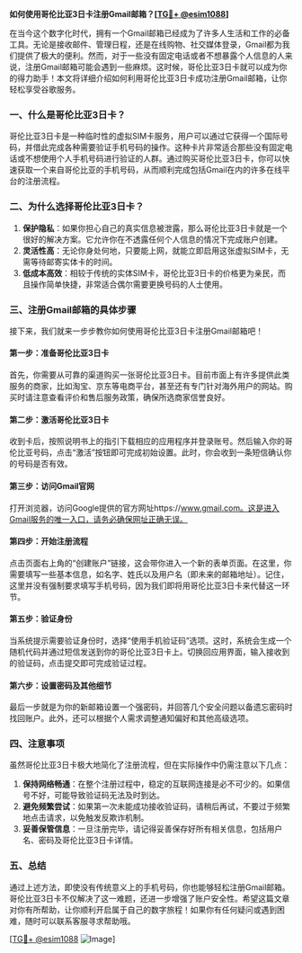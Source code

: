 **如何使用哥伦比亚3日卡注册Gmail邮箱？[[TG💪+ @esim1088](https://t.me/s/esim1088)]**

在当今这个数字化时代，拥有一个Gmail邮箱已经成为了许多人生活和工作的必备工具。无论是接收邮件、管理日程，还是在线购物、社交媒体登录，Gmail都为我们提供了极大的便利。然而，对于一些没有固定电话或者不想暴露个人信息的人来说，注册Gmail邮箱可能会遇到一些麻烦。这时候，哥伦比亚3日卡就可以成为你的得力助手！本文将详细介绍如何利用哥伦比亚3日卡成功注册Gmail邮箱，让你轻松享受谷歌服务。

### 一、什么是哥伦比亚3日卡？

哥伦比亚3日卡是一种临时性的虚拟SIM卡服务，用户可以通过它获得一个国际号码，并借此完成各种需要验证手机号码的操作。这种卡片非常适合那些没有固定电话或不想使用个人手机号码进行验证的人群。通过购买哥伦比亚3日卡，你可以快速获取一个来自哥伦比亚的手机号码，从而顺利完成包括Gmail在内的许多在线平台的注册流程。

### 二、为什么选择哥伦比亚3日卡？

1. **保护隐私**：如果你担心自己的真实信息被泄露，那么哥伦比亚3日卡就是一个很好的解决方案。它允许你在不透露任何个人信息的情况下完成账户创建。
2. **灵活性高**：无论你身处何地，只要能上网，就能立即启用这张虚拟SIM卡，无需等待邮寄实体卡的时间。
3. **低成本高效**：相较于传统的实体SIM卡，哥伦比亚3日卡的价格更为亲民，而且操作简单快捷，非常适合偶尔需要更换号码的人士使用。

### 三、注册Gmail邮箱的具体步骤

接下来，我们就来一步步教你如何使用哥伦比亚3日卡注册Gmail邮箱吧！

#### 第一步：准备哥伦比亚3日卡
首先，你需要从可靠的渠道购买一张哥伦比亚3日卡。目前市面上有许多提供此类服务的商家，比如淘宝、京东等电商平台，甚至还有专门针对海外用户的网站。购买时请注意查看评价和售后服务政策，确保所选商家信誉良好。

#### 第二步：激活哥伦比亚3日卡
收到卡后，按照说明书上的指引下载相应的应用程序并登录账号。然后输入你的哥伦比亚号码，点击“激活”按钮即可完成初始设置。此时，你会收到一条短信确认你的号码是否有效。

#### 第三步：访问Gmail官网
打开浏览器，访问Google提供的官方网址https://www.gmail.com。这是进入Gmail服务的唯一入口，请务必确保网址正确无误。

#### 第四步：开始注册流程
点击页面右上角的“创建账户”链接，这会带你进入一个新的表单页面。在这里，你需要填写一些基本信息，如名字、姓氏以及用户名（即未来的邮箱地址）。记住，这里并没有强制要求填写手机号码，因为我们即将用哥伦比亚3日卡来代替这一环节。

#### 第五步：验证身份
当系统提示需要验证身份时，选择“使用手机验证码”选项。这时，系统会生成一个随机代码并通过短信发送到你的哥伦比亚3日卡上。切换回应用界面，输入接收到的验证码，点击提交即可完成验证过程。

#### 第六步：设置密码及其他细节
最后一步就是为你的新邮箱设置一个强密码，并回答几个安全问题以备遗忘密码时找回账户。此外，还可以根据个人需求调整通知偏好和其他高级选项。

### 四、注意事项

虽然哥伦比亚3日卡极大地简化了注册流程，但在实际操作中仍需注意以下几点：

1. **保持网络畅通**：在整个注册过程中，稳定的互联网连接是必不可少的。如果信号不好，可能导致验证码无法及时到达。
2. **避免频繁尝试**：如果第一次未能成功接收验证码，请稍后再试，不要过于频繁地点击请求，以免触发反欺诈机制。
3. **妥善保管信息**：一旦注册完毕，请记得妥善保存好所有相关信息，包括用户名、密码及哥伦比亚3日卡详情。

### 五、总结

通过上述方法，即使没有传统意义上的手机号码，你也能够轻松注册Gmail邮箱。哥伦比亚3日卡不仅解决了这一难题，还进一步增强了账户安全性。希望这篇文章对你有所帮助，让你顺利开启属于自己的数字旅程！如果你有任何疑问或遇到困难，随时可以联系客服寻求帮助哦。

[[TG💪+ @esim1088](https://t.me/s/esim1088) ![Image](https://i.postimg.cc/4NQfJmqS/Snipaste-2025-05-13-00-14-12.png)]